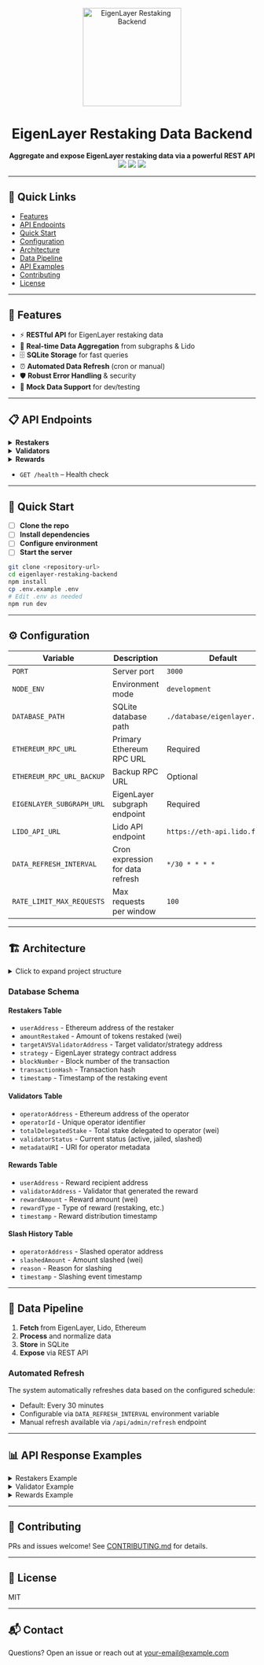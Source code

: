 <p align="center">
  <img src="https://your-logo-url.com/logo.png" alt="EigenLayer Restaking Backend" width="200"/>
</p>

<h1 align="center">EigenLayer Restaking Data Backend</h1>

<p align="center">
  <b>Aggregate and expose EigenLayer restaking data via a powerful REST API</b><br/>
  <img src="https://img.shields.io/badge/Node.js-16%2B-brightgreen" />
  <img src="https://img.shields.io/badge/License-MIT-blue.svg" />
  <img src="https://img.shields.io/badge/PRs-welcome-brightgreen.svg" />
</p>

---

## 🚀 Quick Links

- [Features](#-features)
- [API Endpoints](#-api-endpoints)
- [Quick Start](#-quick-start)
- [Configuration](#-configuration)
- [Architecture](#-architecture)
- [Data Pipeline](#-data-pipeline)
- [API Examples](#-api-response-examples)
- [Contributing](#-contributing)
- [License](#-license)

---

## 🌟 Features

- ⚡ **RESTful API** for EigenLayer restaking data
- 🔄 **Real-time Data Aggregation** from subgraphs & Lido
- 🗄️ **SQLite Storage** for fast queries
- ⏰ **Automated Data Refresh** (cron or manual)
- 🛡️ **Robust Error Handling** & security
- 🧪 **Mock Data Support** for dev/testing

---

## 📋 API Endpoints

<details>
<summary><b>Restakers</b></summary>

- `GET /api/restakers` – List all restakers
- `GET /api/restakers/:address` – Get restaker by address
- `GET /api/restakers/stats/summary` – Restaking stats

</details>

<details>
<summary><b>Validators</b></summary>

- `GET /api/validators` – List all validators
- `GET /api/validators/:address` – Get validator by address
- `GET /api/validators/stats/summary` – Validator stats

</details>

<details>
<summary><b>Rewards</b></summary>

- `GET /api/rewards/:address` – Rewards for address
- `GET /api/rewards/:address/history` – Rewards history
- `GET /api/rewards/stats/total` – Total rewards stats

</details>

- `GET /health` – Health check

---

## 🚀 Quick Start

- [ ] **Clone the repo**
- [ ] **Install dependencies**
- [ ] **Configure environment**
- [ ] **Start the server**

```bash
git clone <repository-url>
cd eigenlayer-restaking-backend
npm install
cp .env.example .env
# Edit .env as needed
npm run dev
```

---

## ⚙️ Configuration

| Variable | Description | Default |
|----------|-------------|---------|
| `PORT` | Server port | `3000` |
| `NODE_ENV` | Environment mode | `development` |
| `DATABASE_PATH` | SQLite database path | `./database/eigenlayer.sqlite` |
| `ETHEREUM_RPC_URL` | Primary Ethereum RPC URL | Required |
| `ETHEREUM_RPC_URL_BACKUP` | Backup RPC URL | Optional |
| `EIGENLAYER_SUBGRAPH_URL` | EigenLayer subgraph endpoint | Required |
| `LIDO_API_URL` | Lido API endpoint | `https://eth-api.lido.fi/v1` |
| `DATA_REFRESH_INTERVAL` | Cron expression for data refresh | `*/30 * * * *` |
| `RATE_LIMIT_MAX_REQUESTS` | Max requests per window | `100` |

---

## 🏗️ Architecture

<details>
<summary>Click to expand project structure</summary>

```
src/
├── controllers/         # Request handlers
│   ├── restakersController.js
│   ├── validatorsController.js
│   └── rewardsController.js
├── services/           # Business logic and data access
│   ├── eigenLayerService.js
│   ├── lidoService.js
│   └── databaseService.js
├── routes/             # API route definitions
│   ├── restakers.js
│   ├── validators.js
│   └── rewards.js
├── middleware/         # Express middleware
│   └── errorHandler.js
└── scripts/           # Utility scripts
    ├── fetchData.js
    └── scheduler.js
```
</details>

### Database Schema

#### Restakers Table
- `userAddress` - Ethereum address of the restaker
- `amountRestaked` - Amount of tokens restaked (wei)
- `targetAVSValidatorAddress` - Target validator/strategy address
- `strategy` - EigenLayer strategy contract address
- `blockNumber` - Block number of the transaction
- `transactionHash` - Transaction hash
- `timestamp` - Timestamp of the restaking event

#### Validators Table
- `operatorAddress` - Ethereum address of the operator
- `operatorId` - Unique operator identifier
- `totalDelegatedStake` - Total stake delegated to operator (wei)
- `validatorStatus` - Current status (active, jailed, slashed)
- `metadataURI` - URI for operator metadata

#### Rewards Table
- `userAddress` - Reward recipient address
- `validatorAddress` - Validator that generated the reward
- `rewardAmount` - Reward amount (wei)
- `rewardType` - Type of reward (restaking, etc.)
- `timestamp` - Reward distribution timestamp

#### Slash History Table
- `operatorAddress` - Slashed operator address
- `slashedAmount` - Amount slashed (wei)
- `reason` - Reason for slashing
- `timestamp` - Slashing event timestamp

---

## 🔄 Data Pipeline

1. **Fetch** from EigenLayer, Lido, Ethereum
2. **Process** and normalize data
3. **Store** in SQLite
4. **Expose** via REST API

### Automated Refresh

The system automatically refreshes data based on the configured schedule:
- Default: Every 30 minutes
- Configurable via `DATA_REFRESH_INTERVAL` environment variable
- Manual refresh available via `/api/admin/refresh` endpoint

---

## 📊 API Response Examples

<details>
<summary>Restakers Example</summary>

```json
{
  "success": true,
  "data": [
    {
      "userAddress": "0x742f6b5d9d4bb4e9d8a0e6a8b4e5d2a1f8c3e9d7",
      "amountRestaked": "32500000000000000000",
      "amountRestakedETH": "32.5",
      "targetAVSValidatorAddress": "0x858646372CC42E1A627fcE94aa7A7033e7CF075A",
      "strategy": "0x93c4b944D05dfe6df7645A86cd2206016c51564D",
      "timestamp": "2024-01-15T10:30:00.000Z"
    }
  ],
  "pagination": {
    "currentPage": 1,
    "totalPages": 5,
    "totalItems": 250,
    "itemsPerPage": 50
  },
  "metadata": {
    "totalRestakers": 250,
    "totalValueLocked": {
      "eth": "12500.75",
      "wei": "12500750000000000000000"
    }
  }
}
```
</details>

<details>
<summary>Validator Example</summary>

```json
{
  "success": true,
  "data": [
    {
      "operatorAddress": "0x858646372CC42E1A627fcE94aa7A7033e7CF075A",
      "operatorId": "operator_1",
      "totalDelegatedStake": "1500750000000000000000",
      "totalDelegatedStakeETH": "1500.75",
      "validatorStatus": "active",
      "slashHistory": []
    }
  ]
}
```
</details>

<details>
<summary>Rewards Example</summary>

```json
{
  "success": true,
  "data": {
    "userAddress": "0x742f6b5d9d4bb4e9d8a0e6a8b4e5d2a1f8c3e9d7",
    "totalRestakingRewardsReceived": "2500000000000000000",
    "totalRestakingRewardsReceivedETH": "2.5",
    "breakdownPerValidator": [
      {
        "validatorAddress": "0x858646372CC42E1A627fcE94aa7A7033e7CF075A",
        "totalRewards": 1.5,
        "totalRewardsETH": "1.5",
        "rewardCount": 30
      }
    ],
    "rewardTimestamps": []
  }
}
```
</details>

---

## 🤝 Contributing

PRs and issues welcome! See [CONTRIBUTING.md](CONTRIBUTING.md) for details.

---

## 📄 License

MIT

---

## 📬 Contact

Questions? Open an issue or reach out at [your-email@example.com](mailto:your-email@example.com)